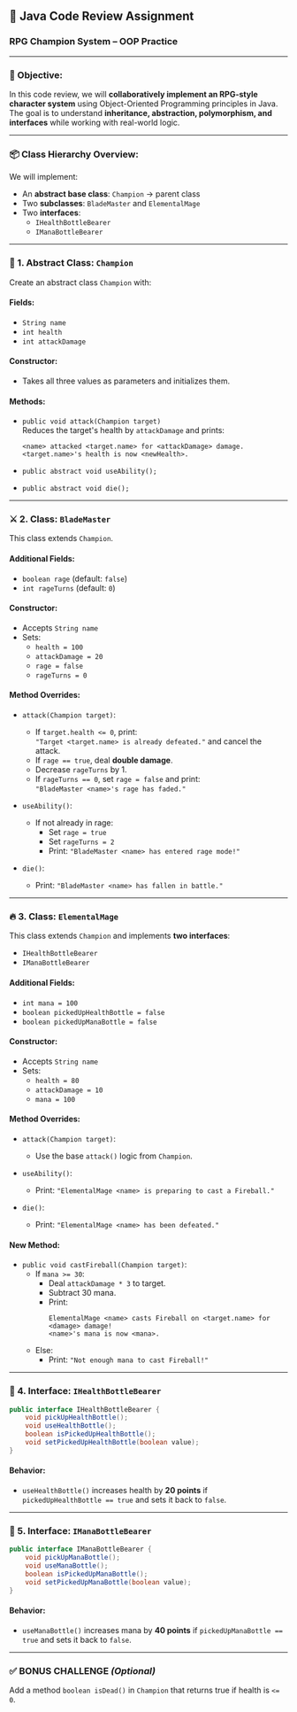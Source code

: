 ## 🧪 Java Code Review Assignment
### **RPG Champion System – OOP Practice**

---

### 🎯 Objective:
In this code review, we will **collaboratively implement an RPG-style character system** using Object-Oriented Programming principles in Java. The goal is to understand **inheritance, abstraction, polymorphism, and interfaces** while working with real-world logic.

---

### 📦 Class Hierarchy Overview:

We will implement:

- An **abstract base class**: `Champion` -> parent class
- Two **subclasses**: `BladeMaster` and `ElementalMage`
- Two **interfaces**:
  - `IHealthBottleBearer`
  - `IManaBottleBearer`

---

### 🧱 1. Abstract Class: `Champion`

Create an abstract class `Champion` with:

#### Fields:
- `String name`
- `int health`
- `int attackDamage`

#### Constructor:
- Takes all three values as parameters and initializes them.

#### Methods:
- `public void attack(Champion target)`  
  Reduces the target's health by `attackDamage` and prints:
  ```
  <name> attacked <target.name> for <attackDamage> damage.
  <target.name>'s health is now <newHealth>.
  ```

- `public abstract void useAbility();`
- `public abstract void die();`

---

### ⚔️ 2. Class: `BladeMaster`

This class extends `Champion`.

#### Additional Fields:
- `boolean rage` (default: `false`)
- `int rageTurns` (default: `0`)

#### Constructor:
- Accepts `String name`
- Sets:
  - `health = 100`
  - `attackDamage = 20`
  - `rage = false`
  - `rageTurns = 0`

#### Method Overrides:
- `attack(Champion target)`:
  - If `target.health <= 0`, print:  
    `"Target <target.name> is already defeated."` and cancel the attack.
  - If `rage == true`, deal **double damage**.
  - Decrease `rageTurns` by 1.
  - If `rageTurns == 0`, set `rage = false` and print:  
    `"BladeMaster <name>'s rage has faded."`

- `useAbility()`:
  - If not already in rage:
    - Set `rage = true`
    - Set `rageTurns = 2`
    - Print: `"BladeMaster <name> has entered rage mode!"`

- `die()`:
  - Print: `"BladeMaster <name> has fallen in battle."`

---

### 🔥 3. Class: `ElementalMage`

This class extends `Champion` and implements **two interfaces**:
- `IHealthBottleBearer`
- `IManaBottleBearer`

#### Additional Fields:
- `int mana = 100`
- `boolean pickedUpHealthBottle = false`
- `boolean pickedUpManaBottle = false`

#### Constructor:
- Accepts `String name`
- Sets:
  - `health = 80`
  - `attackDamage = 10`
  - `mana = 100`

#### Method Overrides:
- `attack(Champion target)`:
  - Use the base `attack()` logic from `Champion`.

- `useAbility()`:
  - Print: `"ElementalMage <name> is preparing to cast a Fireball."`

- `die()`:
  - Print: `"ElementalMage <name> has been defeated."`

#### New Method:
- `public void castFireball(Champion target)`:
  - If `mana >= 30`:
    - Deal `attackDamage * 3` to target.
    - Subtract 30 mana.
    - Print:
      ```
      ElementalMage <name> casts Fireball on <target.name> for <damage> damage!
      <name>'s mana is now <mana>.
      ```
  - Else:
    - Print: `"Not enough mana to cast Fireball!"`

---

### 🍾 4. Interface: `IHealthBottleBearer`

```java
public interface IHealthBottleBearer {
    void pickUpHealthBottle();
    void useHealthBottle();
    boolean isPickedUpHealthBottle();
    void setPickedUpHealthBottle(boolean value);
}
```

#### Behavior:
- `useHealthBottle()` increases health by **20 points** if `pickedUpHealthBottle == true` and sets it back to `false`.

---

### 🔮 5. Interface: `IManaBottleBearer`

```java
public interface IManaBottleBearer {
    void pickUpManaBottle();
    void useManaBottle();
    boolean isPickedUpManaBottle();
    void setPickedUpManaBottle(boolean value);
}
```

#### Behavior:
- `useManaBottle()` increases mana by **40 points** if `pickedUpManaBottle == true` and sets it back to `false`.

---

### ✅ BONUS CHALLENGE *(Optional)*

Add a method `boolean isDead()` in `Champion` that returns true if health is `<= 0`.